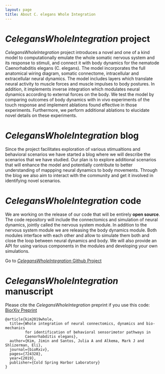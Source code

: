 ```yaml
---
layout: page
title: About C. elegans Whole Integration
---
```


# _CelegansWholeIntegration_ project

_CelegansWholeIntegration_ project introduces a novel and one of a kind model to computationally emulate the whole somatic nervous system and its response to stimuli, and connect it with body dynamics for the nematode Caenorhabditis elegans (C. elegans). 
The model incorporates the full anatomical wiring diagram, somatic connectome, intracellular and extracellular neural dynamics. The model includes layers which translate neural activity to muscle forces and muscle impulses to body postures. 
In addition, it implements inverse integration which modulates neural dynamics according to external forces on the body. 
We test the model by comparing outcomes of body dynamics with in vivo experiments of the touch response and implement ablations found effective in those experiments. 
Furthermore, we perform additional ablations to elucidate novel details on these experiments.

# _CelegansWholeIntegration_ blog
Since the project facilitates exploration of various stimualtions and behavioral scenarios we have started a blog where we will describe the scenarios that we have studied. Our plan is to explore additional scenarios that will enhance the model and potentially contribute to better understanding of mappping neural dynamics to body movements. Through the blog we also aim to interact with the community and get it involved in identifying novel scenarios.

# _CelegansWholeIntegration_ code
We are working on the release of our code that will be entirely **open source**. The code repository will include the connectomics and simulation of neural dynamics, jointly called the nervous system module. In addition to the nervous system module we are releasing the body dynamics module. Both modules interface with each other and allow to simulate them both and close the loop between neural dynamics and body. We will also provide an API for using various components in the modules and developing your own simulations.  

Go to [_CelegansWholeIntegration_ Github Project](https://github.com/shlizee/CelegansWholeIntegration) 

# _CelegansWholeIntegration_ manuscript
Please cite the _CelegansWholeIntegration_ preprint if you use this code:
[BiorXiv Preprint](https://www.biorxiv.org/content/10.1101/724328v1)

```
@article{kim2019whole,  
  title={Whole integration of neural connectomics, dynamics and bio-mechanics   
         for identification of behavioral sensorimotor pathways in  
         Caenorhabditis elegans},  
  author={Kim, Jimin and Santos, Julia A and Alkema, Mark J and Shlizerman, Eli},  
  journal={bioRxiv},  
  pages={724328},  
  year={2019},  
  publisher={Cold Spring Harbor Laboratory}  
}
```



